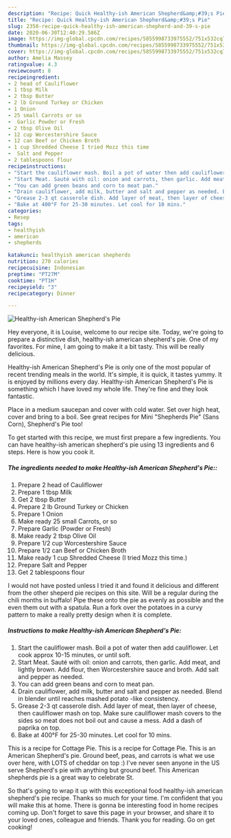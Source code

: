 ```yaml
---
description: "Recipe: Quick Healthy-ish American Shepherd&amp;#39;s Pie"
title: "Recipe: Quick Healthy-ish American Shepherd&amp;#39;s Pie"
slug: 2350-recipe-quick-healthy-ish-american-shepherd-and-39-s-pie
date: 2020-06-30T12:40:29.586Z
image: https://img-global.cpcdn.com/recipes/5855998733975552/751x532cq70/healthy-ish-american-shepherds-pie-recipe-main-photo.jpg
thumbnail: https://img-global.cpcdn.com/recipes/5855998733975552/751x532cq70/healthy-ish-american-shepherds-pie-recipe-main-photo.jpg
cover: https://img-global.cpcdn.com/recipes/5855998733975552/751x532cq70/healthy-ish-american-shepherds-pie-recipe-main-photo.jpg
author: Amelia Massey
ratingvalue: 4.3
reviewcount: 8
recipeingredient:
- 2 head of Cauliflower
- 1 tbsp Milk
- 2 tbsp Butter
- 2 lb Ground Turkey or Chicken
- 1 Onion
- 25 small Carrots or so
-  Garlic Powder or Fresh
- 2 tbsp Olive Oil
- 12 cup Worcestershire Sauce
- 12 can Beef or Chicken Broth
- 1 cup Shredded Cheese I tried Mozz this time
-  Salt and Pepper
- 2 tablespoons flour
recipeinstructions:
- "Start the cauliflower mash. Boil a pot of water then add cauliflower. Let cook approx 10-15 minutes, or until soft."
- "Start Meat. Sauté with oil: onion and carrots, then garlic. Add meat, and lightly brown. Add flour, then Worcestershire sauce and broth. Add salt and pepper as needed."
- "You can add green beans and corn to meat pan."
- "Drain cauliflower, add milk, butter and salt and pepper as needed. Blend in blender until reaches mashed potato -like consistency."
- "Grease 2-3 qt casserole dish. Add layer of meat, then layer of cheese, then cauliflower mash on top. Make sure cauliflower mash covers to the sides so meat does not boil out and cause a mess. Add a dash of paprika on top."
- "Bake at 400°F for 25-30 minutes. Let cool for 10 mins."
categories:
- Resep
tags:
- healthyish
- american
- shepherds

katakunci: healthyish american shepherds
nutrition: 270 calories
recipecuisine: Indonesian
preptime: "PT27M"
cooktime: "PT1H"
recipeyield: "3"
recipecategory: Dinner

---
```



![Healthy-ish American Shepherd&#39;s Pie](https://img-global.cpcdn.com/recipes/5855998733975552/751x532cq70/healthy-ish-american-shepherds-pie-recipe-main-photo.jpg)

Hey everyone, it is Louise, welcome to our recipe site. Today, we're going to prepare a distinctive dish, healthy-ish american shepherd&#39;s pie. One of my favorites. For mine, I am going to make it a bit tasty. This will be really delicious.

Healthy-ish American Shepherd&#39;s Pie is only one of the most popular of recent trending meals in the world. It's simple, it is quick, it tastes yummy. It is enjoyed by millions every day. Healthy-ish American Shepherd&#39;s Pie is something which I have loved my whole life. They're fine and they look fantastic.

Place in a medium saucepan and cover with cold water. Set over high heat, cover and bring to a boil. See great recipes for Mini &#34;Shepherds Pie&#34; (Sans Corn), Shepherd&#39;s Pie too!


To get started with this recipe, we must first prepare a few ingredients. You can have healthy-ish american shepherd&#39;s pie using 13 ingredients and 6 steps. Here is how you cook it.

##### The ingredients needed to make Healthy-ish American Shepherd&#39;s Pie::

1. Prepare 2 head of Cauliflower
1. Prepare 1 tbsp Milk
1. Get 2 tbsp Butter
1. Prepare 2 lb Ground Turkey or Chicken
1. Prepare 1 Onion
1. Make ready 25 small Carrots, or so
1. Prepare  Garlic (Powder or Fresh)
1. Make ready 2 tbsp Olive Oil
1. Prepare 1/2 cup Worcestershire Sauce
1. Prepare 1/2 can Beef or Chicken Broth
1. Make ready 1 cup Shredded Cheese (I tried Mozz this time.)
1. Prepare  Salt and Pepper
1. Get 2 tablespoons flour


I would not have posted unless I tried it and found it delicious and different from the other sheperd pie recipes on this site. Will be a regular during the chili months in buffalo! Pipe these onto the pie as evenly as possible and the even them out with a spatula. Run a fork over the potatoes in a curvy pattern to make a really pretty design when it is complete. 

##### Instructions to make Healthy-ish American Shepherd&#39;s Pie:

1. Start the cauliflower mash. Boil a pot of water then add cauliflower. Let cook approx 10-15 minutes, or until soft.
1. Start Meat. Sauté with oil: onion and carrots, then garlic. Add meat, and lightly brown. Add flour, then Worcestershire sauce and broth. Add salt and pepper as needed.
1. You can add green beans and corn to meat pan.
1. Drain cauliflower, add milk, butter and salt and pepper as needed. Blend in blender until reaches mashed potato -like consistency.
1. Grease 2-3 qt casserole dish. Add layer of meat, then layer of cheese, then cauliflower mash on top. Make sure cauliflower mash covers to the sides so meat does not boil out and cause a mess. Add a dash of paprika on top.
1. Bake at 400°F for 25-30 minutes. Let cool for 10 mins.


This is a recipe for Cottage Pie. This is a recipe for Cottage Pie. This is an American Shepherd&#39;s pie. Ground beef, peas, and carrots is what we use over here, with LOTS of cheddar on top :) I&#39;ve never seen anyone in the US serve Shepherd&#39;s pie with anything but ground beef. This American shepherds pie is a great way to celebrate St. 

So that's going to wrap it up with this exceptional food healthy-ish american shepherd&#39;s pie recipe. Thanks so much for your time. I'm confident that you will make this at home. There is gonna be interesting food in home recipes coming up. Don't forget to save this page in your browser, and share it to your loved ones, colleague and friends. Thank you for reading. Go on get cooking!
